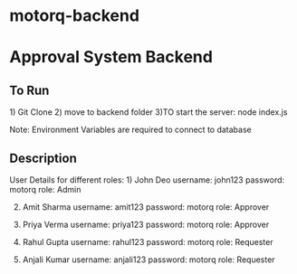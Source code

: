 # motorq-backend
<h1>Approval System Backend</h1>

<p></p>
<h2>To Run</h2>
1) Git Clone
2) move to backend folder 
3)TO start the server:  node index.js

Note: Environment Variables are required to connect to database
 

<h2>Description</h2>
User Details for different roles:
1) John Deo
username: john123
password: motorq
role: Admin

2) Amit Sharma
username: amit123
password: motorq
role: Approver

3) Priya Verma
username: priya123
password: motorq
role: Approver

4) Rahul Gupta
username: rahul123
password: motorq
role: Requester

5) Anjali Kumar
username: anjali123
password: motorq
role: Requester

